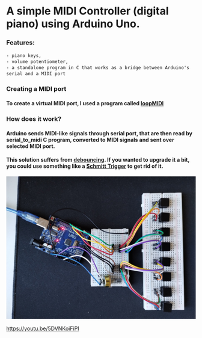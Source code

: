 # A simple MIDI Controller (digital piano) using Arduino Uno.

### Features:
    - piano keys,
    - volume potentiometer,
    - a standalone program in C that works as a bridge between Arduino's serial and a MIDI port

### Creating a MIDI port
#### To create a virtual MIDI port, I used a program called [loopMIDI](https://www.tobias-erichsen.de/software/loopmidi.html)

### How does it work?
#### Arduino sends MIDI-like signals through serial port, that are then read by serial_to_midi C program, converted to MIDI signals and sent over selected MIDI port.

#### This solution suffers from [debouncing](https://www.techtarget.com/whatis/definition/debouncing). If you wanted to upgrade it a bit, you could use something like a [Schmitt Trigger](https://en.wikipedia.org/wiki/Schmitt_trigger) to get rid of it.

![image info](./img/controller.jpg)

https://youtu.be/5DVNKoiFiPI
